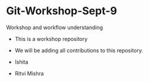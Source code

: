 # Git-Workshop-Sept-9
Workshop and workflow understanding

- This is a workshop repository
- We will be adding all contributions to this repository.

- Ishita
- Ritvi Mishra

